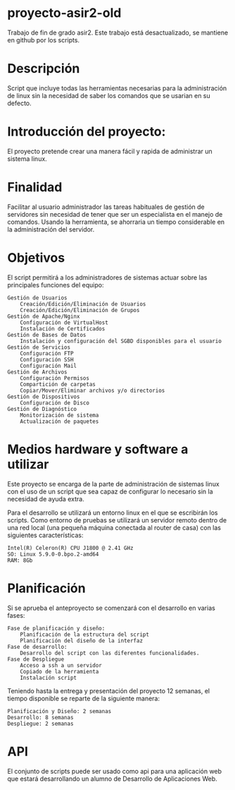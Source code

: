 # proyecto-asir2-old
Trabajo de fin de grado asir2.
Este trabajo está desactualizado, se mantiene en github por los scripts.

# Descripción

Script que incluye todas las herramientas necesarias para la administración de linux sin la necesidad de saber los comandos que se usarian en su defecto.
# Introducción del proyecto:

El proyecto pretende crear una manera fácil y rapida de administrar un sistema linux.
# Finalidad

Facilitar al usuario administrador las tareas habituales de gestión de servidores sin necesidad de tener que ser un especialista en el manejo de comandos. 
Usando la herramienta, se ahorraria un tiempo considerable en la administración del servidor.
# Objetivos

El script permitirá a los administradores de sistemas actuar sobre las principales funciones del equipo:

    Gestión de Usuarios
        Creación/Edición/Eliminación de Usuarios
        Creación/Edición/Eliminación de Grupos
    Gestión de Apache/Nginx
        Configuración de VirtualHost
        Instalación de Certificados
    Gestión de Bases de Datos
        Instalación y configuración del SGBD disponibles para el usuario
    Gestión de Servicios
        Configuración FTP
        Configuración SSH
        Configuración Mail
    Gestión de Archivos
        Configuración Permisos
        Compartición de carpetas
        Copiar/Mover/Eliminar archivos y/o directorios
    Gestión de Dispositivos
        Configuración de Disco
    Gestión de Diagnóstico
        Monitorización de sistema
        Actualización de paquetes

# Medios hardware y software a utilizar

Este proyecto se encarga de la parte de administración de sistemas linux con el uso de un script que sea capaz de configurar lo necesario sin la necesidad de ayuda extra.

Para el desarrollo se utilizará un entorno linux en el que se escribirán los scripts. Como entorno de pruebas se utilizará un servidor remoto dentro de una red local (una pequeña máquina conectada al router de casa) con las siguientes características:

    Intel(R) Celeron(R) CPU J1800 @ 2.41 GHz
    SO: Linux 5.9.0-0.bpo.2-amd64
    RAM: 8Gb

# Planificación

Si se aprueba el anteproyecto se comenzará con el desarrollo en varias fases:

    Fase de planificación y diseño:
        Planificación de la estructura del script
        Planificación del diseño de la interfaz
    Fase de desarrollo:
        Desarrollo del script con las diferentes funcionalidades.
    Fase de Despliegue
        Acceso a ssh a un servidor
        Copiado de la herramienta
        Instalación script

Teniendo hasta la entrega y presentación del proyecto 12 semanas, el tiempo disponible se reparte de la siguiente manera:

    Planificación y Diseño: 2 semanas
    Desarrollo: 8 semanas
    Despliegue: 2 semanas
    
    
# API

El conjunto de scripts puede ser usado como api para una aplicación web que estará desarrollando un alumno de Desarrollo de Aplicaciones Web.
